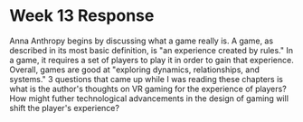 # Week 13 Response 

Anna Anthropy begins by discussing what a game really is. A game, as described in its most basic definition, is "an experience created by rules." In a game, it requires a set of players to play it in order to gain that experience. Overall, games are good at "exploring dynamics, relationships, and systems." 3 questions that came up while I was reading these chapters is what is the author's thoughts on VR gaming for the experience of players? How might futher technological advancements in the design of gaming will shift the player's experience? 
